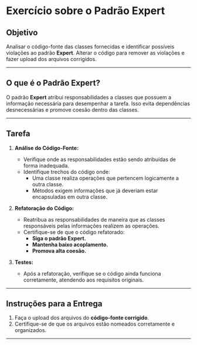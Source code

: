 # Exercício sobre o Padrão Expert

## Objetivo
Analisar o código-fonte das classes fornecidas e identificar possíveis violações ao padrão **Expert**. Alterar o código para remover as violações e fazer upload dos arquivos corrigidos.

---

## O que é o Padrão Expert?
O padrão **Expert** atribui responsabilidades a classes que possuem a informação necessária para desempenhar a tarefa. Isso evita dependências desnecessárias e promove coesão dentro das classes.

---

## Tarefa

1. **Análise do Código-Fonte:**
   - Verifique onde as responsabilidades estão sendo atribuídas de forma inadequada.
   - Identifique trechos do código onde:
     - Uma classe realiza operações que pertencem logicamente a outra classe.
     - Métodos exigem informações que já deveriam estar encapsuladas em outra classe.

2. **Refatoração do Código:**
   - Reatribua as responsabilidades de maneira que as classes responsáveis pelas informações realizem as operações.
   - Certifique-se de que o código refatorado:
     - **Siga o padrão Expert.**
     - **Mantenha baixo acoplamento.**
     - **Promova alta coesão.**

3. **Testes:**
   - Após a refatoração, verifique se o código ainda funciona corretamente, atendendo aos requisitos originais.

---

## Instruções para a Entrega

1. Faça o upload dos arquivos do **código-fonte corrigido**.
2. Certifique-se de que os arquivos estão nomeados corretamente e organizados.

---